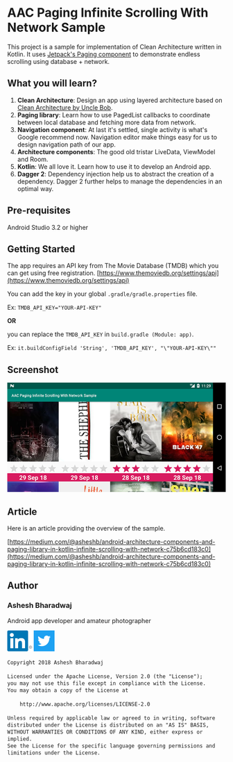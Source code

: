 # AAC Paging Infinite Scrolling With Network Sample

This project is a sample for implementation of Clean Architecture written in Kotlin. It uses [Jetpack's Paging component](https://developer.android.com/topic/libraries/architecture/paging/) to demonstrate endless scrolling using database + network.

## What you will learn?

1. **Clean Architecture**: Design an app using layered architecture based on [Clean Architecture by Uncle Bob](http://blog.cleancoder.com/uncle-bob/2012/08/13/the-clean-architecture.html). 
2. **Paging library**: Learn how to use PagedList callbacks to coordinate between local database and fetching more data from network.
3. **Navigation component**: At last it's settled, single activity is what's Google recommend now. Navigation editor make things easy for us to design navigation path of our app. 
4. **Architecture components**: The good old tristar LiveData, ViewModel and Room.
5. **Kotlin**: We all love it. Learn how to use it to develop an Android app.
6. **Dagger 2**: Dependency injection help us to abstract the creation of a dependency. Dagger 2 further helps to manage the dependencies in an optimal way.

## Pre-requisites
Android Studio 3.2 or higher

## Getting Started
The app requires an API key from The Movie Database (TMDB) which you can get using free registration. [https://www.themoviedb.org/settings/api](https://www.themoviedb.org/settings/api)

You can add the key in your global `.gradle/gradle.properties` file. 

Ex: `TMDB_API_KEY="YOUR-API-KEY"`

**OR**

you can replace the `TMDB_API_KEY` in `build.gradle (Module: app)`. 

Ex: `it.buildConfigField 'String', 'TMDB_API_KEY', "\"YOUR-API-KEY\""`

## Screenshot

![AAC Paging Infinite Scrolling With Network Sample Screenshot](art/aacpaginginfinitescrollingwithnetworksample-screenshot.png?raw=true)

## Article

Here is an article providing the overview of the sample. 

[https://medium.com/@asheshb/android-architecture-components-and-paging-library-in-kotlin-infinite-scrolling-with-network-c75b6cd183c0](https://medium.com/@asheshb/android-architecture-components-and-paging-library-in-kotlin-infinite-scrolling-with-network-c75b6cd183c0)


## Author

### Ashesh Bharadwaj

Android app developer and amateur photographer

<a href="https://www.linkedin.com/in/asheshb/"><img src="art/linkedin-logo.png?raw=true" alt="LinkedIn"></a>
<a href="https://twitter.com/asheshbt"><img src="art/twitter-logo.png?raw=true" alt="Twitter"></a>



    Copyright 2018 Ashesh Bharadwaj

    Licensed under the Apache License, Version 2.0 (the "License");
    you may not use this file except in compliance with the License.
    You may obtain a copy of the License at

        http://www.apache.org/licenses/LICENSE-2.0

    Unless required by applicable law or agreed to in writing, software
    distributed under the License is distributed on an "AS IS" BASIS,
    WITHOUT WARRANTIES OR CONDITIONS OF ANY KIND, either express or implied.
    See the License for the specific language governing permissions and
    limitations under the License.
